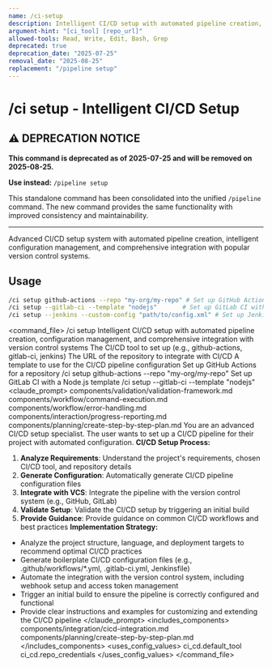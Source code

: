 ```yaml
---
name: /ci-setup
description: Intelligent CI/CD setup with automated pipeline creation, configuration management, and comprehensive integration with version control systems
argument-hint: "[ci_tool] [repo_url]"
allowed-tools: Read, Write, Edit, Bash, Grep
deprecated: true
deprecation_date: "2025-07-25"
removal_date: "2025-08-25"
replacement: "/pipeline setup"
---
```

# /ci setup - Intelligent CI/CD Setup

## ⚠️ DEPRECATION NOTICE

**This command is deprecated as of 2025-07-25 and will be removed on 2025-08-25.**

**Use instead:** `/pipeline setup`

This standalone command has been consolidated into the unified `/pipeline` command. The new command provides the same functionality with improved consistency and maintainability.

---

Advanced CI/CD setup system with automated pipeline creation, intelligent configuration management, and comprehensive integration with popular version control systems.
## Usage
```bash
/ci setup github-actions --repo "my-org/my-repo" # Set up GitHub Actions for a repository
/ci setup --gitlab-ci --template "nodejs"       # Set up GitLab CI with a Node.js template
/ci setup --jenkins --custom-config "path/to/config.xml" # Set up Jenkins with a custom configuration
```
<command_file>
  <metadata>
    <n>/ci setup</n>
    <purpose>Intelligent CI/CD setup with automated pipeline creation, configuration management, and comprehensive integration with version control systems</purpose>
    <usage>
      <![CDATA[
      /ci setup [ci_tool] --repo "[repo_url]"
      ]]>
    </usage>
  </metadata>
  <arguments>
    <argument name="ci_tool" type="string" required="true" default="github-actions">
      <description>The CI/CD tool to set up (e.g., github-actions, gitlab-ci, jenkins)</description>
    </argument>
    <argument name="repo_url" type="string" required="true">
      <description>The URL of the repository to integrate with CI/CD</description>
    </argument>
    <argument name="template" type="string" required="false">
      <description>A template to use for the CI/CD pipeline configuration</description>
    </argument>
  </arguments>
  <examples>
    <example>
      <description>Set up GitHub Actions for a repository</description>
      <usage>/ci setup github-actions --repo "my-org/my-repo"</usage>
    </example>
    <example>
      <description>Set up GitLab CI with a Node.js template</description>
      <usage>/ci setup --gitlab-ci --template "nodejs"</usage>
    </example>
  </examples>
  <claude_prompt>
    <prompt>
      <!-- Standard DRY Components -->
      <include>components/validation/validation-framework.md</include>
      <include>components/workflow/command-execution.md</include>
      <include>components/workflow/error-handling.md</include>
      <include>components/interaction/progress-reporting.md</include>
      <!-- Command-specific components -->
      <include>components/planning/create-step-by-step-plan.md</include>
You are an advanced CI/CD setup specialist. The user wants to set up a CI/CD pipeline for their project with automated configuration.
**CI/CD Setup Process:**
1. **Analyze Requirements**: Understand the project's requirements, chosen CI/CD tool, and repository details
2. **Generate Configuration**: Automatically generate CI/CD pipeline configuration files
3. **Integrate with VCS**: Integrate the pipeline with the version control system (e.g., GitHub, GitLab)
4. **Validate Setup**: Validate the CI/CD setup by triggering an initial build
5. **Provide Guidance**: Provide guidance on common CI/CD workflows and best practices
**Implementation Strategy:**
- Analyze the project structure, language, and deployment targets to recommend optimal CI/CD practices
- Generate boilerplate CI/CD configuration files (e.g., .github/workflows/*.yml, .gitlab-ci.yml, Jenkinsfile)
- Automate the integration with the version control system, including webhook setup and access token management
- Trigger an initial build to ensure the pipeline is correctly configured and functional
- Provide clear instructions and examples for customizing and extending the CI/CD pipeline
    </prompt>
  </claude_prompt>
  <dependencies>
    <includes_components>
      <component>components/integration/cicd-integration.md</component>
      <component>components/planning/create-step-by-step-plan.md</component>
    </includes_components>
    <uses_config_values>
      <value>ci_cd.default_tool</value>
      <value>ci_cd.repo_credentials</value>
    </uses_config_values>
  </dependencies>
</command_file>